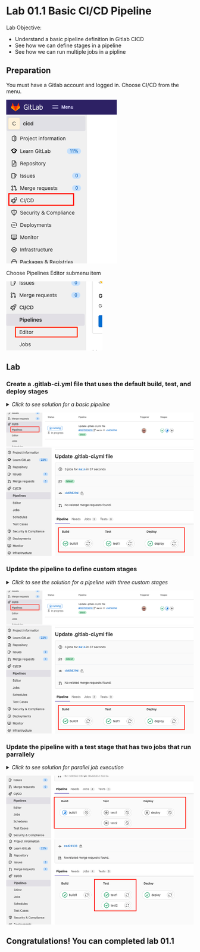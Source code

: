 # Lab 01.1 Basic CI/CD Pipeline


Lab Objective:
- Understand a basic pipeline definition in Gitlab CICD
- See how we can define stages in a pipeline 
- See how we can run multiple jobs in a pipline 

## Preparation

You must have a Gitlab account and logged in.
Choose CI/CD from the menu.

![Choose CI/CD from the menu](./images/1.png "Choose CI/CD from the menu")

Choose Pipelines Editor submenu item

![Choose Pipelines Editor submenu item](./images/2.png "Choose Pipelines Editor submenu item")

## Lab

### Create a .gitlab-ci.yml file that uses the default build, test, and deploy stages

<details>

 _<summary>Click to see solution for a basic pipeline</summary>_

```yaml
build1:
  stage: build
  script:
    - echo "Build stage"

test1:
  stage: test
  script:
    - echo "Test Stage Job1"
    - echo "For example run a test suite"

deploy:
  stage: deploy
  script:
    - echo "Deploy stage"
```
</details>

![Pipelines menu](./images/3.png "Pipelines menu")
![Click on the pipeline to see the stages and jobs](./images/4.png "Click on the pipeline to see the stages and jobs")


### Update the pipeline to define custom stages

<details>

 _<summary>Click to see the solution for a pipeline with three custom stages</summary>_

```yaml
stages:
  - build
  - test
  - deploy

build1:
  stage: build
  script:
    - echo "Build stage"

test1:
  stage: test
  script:
    - echo "Test Stage Job1"
    - echo "For example run a test suite"

deploy:
  stage: deploy
  script:
    - echo "Deploy stage"
```
</details>

![Pipelines menu](./images/3.png "Pipelines menu")
![Click on the pipeline to see the stages and jobs](./images/4.png "Click on the pipeline to see the stages and jobs")


### Update the pipeline with a test stage that has two jobs that run parrallely

<details>

 _<summary>Click to see solution for parallel job execution</summary>_

```yaml
stages:
  - build
  - test
  - deploy

build1:
  stage: build
  script:
    - echo "Build stage"

test1:
  stage: test
  script:
    - echo "Test Stage Job1"
    - echo "For example run a test suite"

test2:
  stage: test
  script:
    - echo "Test Stage Job 2"
    - echo "For example run a lint test"

deploy:
  stage: deploy
  script:
    - echo "Deploy stage"
```
</details>

![Pipelines menu](./images/5.png "Pipelines menu")
![Pipelines menu](./images/6.png "Pipelines menu")

## Congratulations! You can completed lab 01.1


